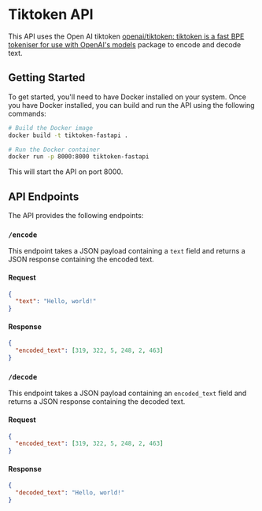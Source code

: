 # Tiktoken API

This API uses the Open AI tiktoken [openai/tiktoken: tiktoken is a fast BPE tokeniser for use with OpenAI's models](https://github.com/openai/tiktoken)  package to encode and decode text.

## Getting Started

To get started, you'll need to have Docker installed on your system. Once you have Docker installed, you can build and run the API using the following commands:

```bash
# Build the Docker image
docker build -t tiktoken-fastapi .

# Run the Docker container
docker run -p 8000:8000 tiktoken-fastapi
```

This will start the API on port 8000.

## API Endpoints

The API provides the following endpoints:

### `/encode`

This endpoint takes a JSON payload containing a `text` field and returns a JSON response containing the encoded text.

#### Request

```json
{
  "text": "Hello, world!"
}
```

#### Response

```json
{
  "encoded_text": [319, 322, 5, 248, 2, 463]
}
```

### `/decode`

This endpoint takes a JSON payload containing an `encoded_text` field and returns a JSON response containing the decoded text.

#### Request

```json
{
  "encoded_text": [319, 322, 5, 248, 2, 463]
}
```

#### Response

```json
{
  "decoded_text": "Hello, world!"
}
```

